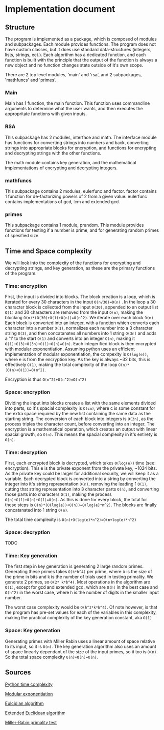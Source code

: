 # Implementation document

## Structure
The program is implemented as a package, which is composed of modules and subpackages. Each module provides functions. The program does not have custom classes, but it does use standard data-structures (integers, lists, strings, ect.). Each algorithm has a dedicated function, and each function is built with the principle that the output of the function is always a new object and no function changes state outside of it's own scope. 
 
There are 2 top level modules, 'main' and 'rsa', and 2 subpackages, 'mathfuncs' and 'primes'.

### Main
Main has 1 function, the main function. This function uses commandline arguments to determine what the user wants, and then executes the appropritate functions with given inputs.

### RSA
This subpackage has 2 modules, interface and math. The interface module has functions for converting strings into numbers and back, converting strings into appropriate blocks for encryption, and functions for encrypting and decrypting strings with the other functions.

The math module contains key generation, and the mathematical implementations of encrypting and decrypting integers.

### mathfuncs
This subpackage contains 2 modules, eulerfunc and factor. factor contains 1 function for de-factorizing powers of 2 from a given value. eulerfunc contains implementations of gcd, lcm and extended gcd.

### primes
This subpackage contains 1 module, prandom. This module provides functions for testing if a number is prime, and for generating random primes of spesified size.

## Time and Space complexity
We will look into the complexity of the functions for encrypting and decrypting strings, and key generation, as these are the primary functions of the program.

### Time: encryption

First, the input is divided into blocks. The block creation is a loop, which is iterated for every 30 characters in the input `O(n/30)=O(n)` . In the loop a 30 character block is collected from the input `O(30)`, appended to an output list `O(1)` and 30 characters are removed from the input `O(n)`, making the blocking `O(n)*(O(30)+O(1)+O(n))=O(n^2)`. We iterate over each block `O(n)` Each block is converted into an integer, with a function which converts each character into a number `O(1)`, normalizes each number into a 3 character string `O(3)`, and then concatanates all numbers into 1 string `O(3n)` and adds a '1' to the start `O(1)` and converts into an integer `O(n)`, making it `O(1)+O(3)+O(3n)+O(1)+O(n)=O(n)`. Each integerified block is then encrypted with modular exponentiation. Assuming python uses an efficient implementation of modular exponentiation, the compexity is `O(log(e))`, where e is from the encryption key. As the key is always ~32 bits, this is effectively `O(1)`, making the total complexity of the loop `O(n)*(O(n)+O(1))=O(n^2)`.

Encryption is thus `O(n^2)+O(n^2)=O(n^2)`

### Space: encryption

Dividing the input into blocks creates a list with the same elements divided into parts, so it's spacial complexity is `O(cn)`, where c is some constant for the extra space required by the new list containing the same data as the starting string. The conversion of each block into integers is `O(3n)`, as the process triples the character count, before converting into an integer. The encryption is a mathematical operation, which creates an output with linear spacial growth, so `O(n)`. This means the spacial complexity in it's entirety is `O(n)`.

### Time: decryption

First, each encrypted block is decrypted, which takes `O(log(e))` time (see: encryption). This e is the private exponent from the private key, ~1024 bits. As the private key could be larger for additional security, we will keep it as a variable. Each decrypted block is converted into a string by converting the integer into it's string representation `O(n)`, removing the leading 1 `O(1)`, cutting that string representation into 3 character parts `O(n)`, and converting those parts into characters `O(1)`, making the process `O(n)+O(1)+O(n)+O(1)=O(n)`. As this is done for every block, the total for these steps is `O(n)*(O(log(e))+O(n))=O(log(e)*n^2)`. The blocks are finally concatanated into 1 string `O(n)`.

The total time complexity is `O(n)+O(log(e)*n^2)=O(n+log(e)*n^2)`

### Space: decryption

TODO

### Time: Key generation

The first step in key generation is generating 2 large random primes. Generating these primes takes `O(k*b^4)` per prime, where b is the size of the prime in bits and k is the number of trials used in testing primality. We generate 2 primes, so `O(2* k*b^4)`. Most operations in the algorithm are `O(1)`, except for gcd and extended gcd, which are `O(h)` in the best case and `O(h^2)` in the worst case, where h is the number of digits in the smaller input number.

The worst case complexity would be `O(h^2*k*b^4)`. Of note however, is that the program has pre-set values for each of the variables in this complexity, making the practical complexity of the key generation constant, aka `O(1)`

### Space: Key generation

Generating primes with Miller Rabin uses a linear amount of space relative to its input, so it is `O(n)`. The key generation algorithm also uses an amount of space linearly dependant of the size of the input primes, so it too is `O(n)`. So the total space complexity `O(n)+O(n)=O(n)`.

## Sources

[Python time complexity](https://wiki.python.org/moin/TimeComplexity)

[Modular exponentiation](https://en.wikipedia.org/wiki/Modular_exponentiation)

[Eulcidian algorithm](https://en.wikipedia.org/wiki/Euclidean_algorithm)

[Extended Euclidean algorithm](https://en.wikipedia.org/wiki/Extended_Euclidean_algorithm)

[Miller-Rabin primality test](https://en.wikipedia.org/wiki/Miller%E2%80%93Rabin_primality_test)


